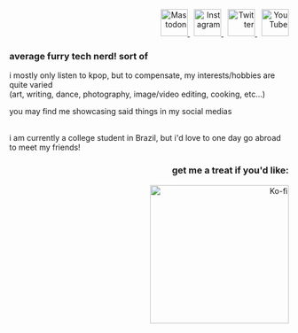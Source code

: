 <div align="right">
	<a rel="me" href="https://wetdry.world/@feliquisds">
	<picture>
        	<source media="(prefers-color-scheme: dark)" srcset="https://github.com/user-attachments/assets/95980100-c590-4d4e-8bdb-54307b05db31">
		<source media="(prefers-color-scheme: light)" srcset="https://github.com/user-attachments/assets/9e6de7a5-1bab-4b1c-a02b-f7dcf841676a">
        	<img alt="Mastodon" title="Mastodon" src="https://github.com/user-attachments/assets/95980100-c590-4d4e-8bdb-54307b05db31" width="49">
    	</picture>
	</a>&nbsp;
	<a href="https://instagram.com/feliquisds">
	<picture>
        	<source media="(prefers-color-scheme: dark)" srcset="https://github.com/user-attachments/assets/82311be2-ce33-4092-8819-1235d2352665">
		<source media="(prefers-color-scheme: light)" srcset="https://github.com/user-attachments/assets/94623e2a-3482-4ced-84c0-1797c781975d">
        	<img alt="Instagram" title="Instagram" src="https://github.com/user-attachments/assets/82311be2-ce33-4092-8819-1235d2352665" width="49">
    	</picture>
	</a>&nbsp;
 	<a href="https://twitter.com/feliquisds">
	<picture>
        	<source media="(prefers-color-scheme: dark)" srcset="https://github.com/user-attachments/assets/69882733-4c19-41c7-b1ff-06c1e36fe954">
		<source media="(prefers-color-scheme: light)" srcset="https://github.com/user-attachments/assets/b5945e7f-d97a-4a7b-82aa-e720a01f90a1">
        	<img alt="Twitter" title="Twitter" src="https://github.com/user-attachments/assets/69882733-4c19-41c7-b1ff-06c1e36fe954" width="49">
    	</picture>
	</a>&nbsp;
 	<a href="https://youtube.com/@feliquisds">
	<picture>
        	<source media="(prefers-color-scheme: dark)" srcset="https://github.com/user-attachments/assets/91a68dd4-94c8-4661-a25e-881f0cfb73d0">
		<source media="(prefers-color-scheme: light)" srcset="https://github.com/user-attachments/assets/8ab4a2ae-2bad-41c3-9fe5-cf3524e5e33c">
        	<img alt="YouTube" title="YouTube" src="https://github.com/user-attachments/assets/91a68dd4-94c8-4661-a25e-881f0cfb73d0" width="49">
    	</picture>
	</a>
</div>



### average furry tech nerd! sort of

i mostly only listen to kpop, but to compensate, my interests/hobbies are quite varied
<br>
(art, writing, dance, photography, image/video editing, cooking, etc...)

you may find me showcasing said things in my social medias

<br>
i am currently a college student in Brazil, but i'd love to one day go abroad to meet my friends!



<br>
<h3 align="right">
	get me a treat if you'd like:
</h3>
<div align="right">
	<a href="https://ko-fi.com/T6T5P733P"><img alt="Ko-fi" src="https://ko-fi.com/img/githubbutton_sm.svg" width="250"></a>
</div>
